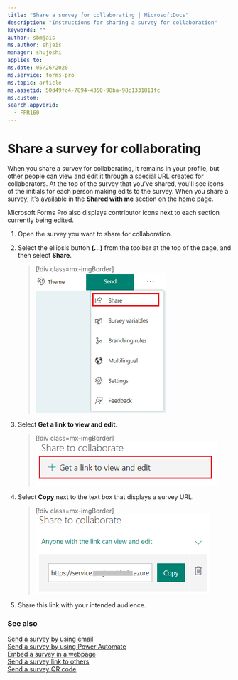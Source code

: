 ```yaml
---
title: "Share a survey for collaborating | MicrosoftDocs"
description: "Instructions for sharing a survey for collaboration"
keywords: ""
author: sbmjais
ms.author: shjais
manager: shujoshi
applies_to: 
ms.date: 05/26/2020
ms.service: forms-pro
ms.topic: article
ms.assetid: 50d49fc4-7894-4350-98ba-98c1331811fc
ms.custom: 
search.appverid:
  - FPR160
---
```


# Share a survey for collaborating

When you share a survey for collaborating, it remains in your profile, but other people can view and edit it through a special URL created for collaborators. At the top of the survey that you've shared, you'll see icons of the initials for each person making edits to the survey. When you share a survey, it's available in the **Shared with me** section on the home page.

Microsoft Forms Pro also displays contributor icons next to each section currently being edited.

1.  Open the survey you want to share for collaboration.

2.  Select the ellipsis button **(…)** from the toolbar at the top of the page, and then select **Share**.

    > [!div class=mx-imgBorder]
    > ![share the survey](media/share-survey.png "Share the survey")

3.  Select **Get a link to view and edit**.

    > [!div class=mx-imgBorder]
    > ![get the link to share the survey for collaboration](media/get-survey-share-link.png "Get the link to share the survey for collaboration")  

4.  Select **Copy** next to the text box that displays a survey URL.

    > [!div class=mx-imgBorder]
    > ![link to share the survey for collaboration](media/survey-share-link.png "Link to share the survey for collaboration")  

5.  Share this link with your intended audience.

### See also

[Send a survey by using email](send-survey-email.md)<br>
[Send a survey by using Power Automate](send-survey-flow.md)<br>
[Embed a survey in a webpage](embed-web-page.md)<br>
[Send a survey link to others](send-survey-link.md)  
[Send a survey QR code](send-survey-qrcode.md)  